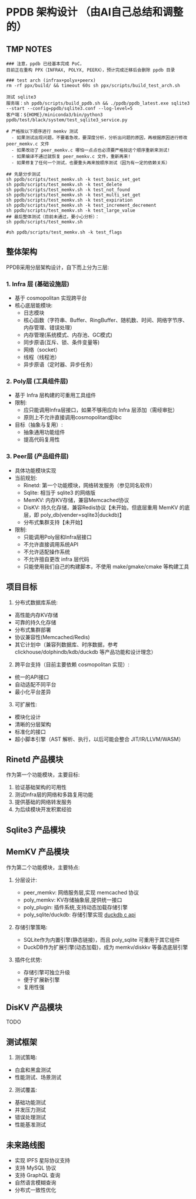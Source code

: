 # PPDB 架构设计 （由AI自己总结和调整的）

## TMP NOTES


```
### 注意，ppdb 已经基本完成 PoC，
目前正在重构 PPX（INFRAX, POLYX, PEERX），预计完成迁移后会删除 ppdb 目录

### test arch (infrax+polyx+peerx)
rm -rf ppx/build/ && timeout 60s sh ppx/scripts/build_test_arch.sh

测试 sqlite3 
服务端：sh ppdb/scripts/build_ppdb.sh && ./ppdb/ppdb_latest.exe sqlite3 --start --config=ppdb/sqlite3.conf --log-level=5
客户端：${HOME}/miniconda3/bin/python3 ppdb/test/black/system/test_sqlite3_service.py

# 严格按以下顺序进行 memkv 测试
  - 如果测试出现问题，不要着急改，要深度分析，分析出问题的原因，再根据原因进行修改 peer_memkv.c 文件
  - 如果改动了 peer_memkv.c 哪怕一点点也必须要严格按这个顺序重新来测试!
  - 如果编译不通过就恢复 peer_memkv.c 文件，重新再来!
  - 如果修复了任何一个测试，也要重头再来按顺序测试（因为有一定的依赖关系）

## 先是分步测试
sh ppdb/scripts/test_memkv.sh -k test_basic_set_get
sh ppdb/scripts/test_memkv.sh -k test_delete
sh ppdb/scripts/test_memkv.sh -k test_not_found
sh ppdb/scripts/test_memkv.sh -k test_multi_set_get
sh ppdb/scripts/test_memkv.sh -k test_expiration
sh ppdb/scripts/test_memkv.sh -k test_increment_decrement
sh ppdb/scripts/test_memkv.sh -k test_large_value
## 最后整体测试（目前未通过，要小心分析）：
sh ppdb/scripts/test_memkv.sh

#sh ppdb/scripts/test_memkv.sh -k test_flags

```

## 整体架构

PPDB采用分层架构设计，自下而上分为三层:


### 1. Infra 层 (基础设施层)
- 基于 cosmopolitan 实现跨平台
- 核心底层能模块:
  - 日志模块
  - 核心函数（字符串、Buffer、RingBuffer、随机数、时间、网络字节序、内存管理、错误处理）
  - 内存管理(系统模式、内存池、GC模式)
  - 同步原语(互斥、锁、条件变量等)
  - 网络（socket）
  - 线程（线程池）
  - 异步原语（定时器、异步任务）

### 2. Poly层 (工具组件层)
- 基于 Infra 层构建的可重用工具组件
- 限制:
  - 应只能调用Infra层接口，如果不够用应向 Infra 层添加（需经审批）
  - 原则上不允许直接调用cosmopolitan或libc
- 目标（抽象与复用）:
  - 抽象通用功能组件
  - 提高代码复用性

### 3. Peer层 (产品组件层)
- 具体功能模块实现
- 当前规划:
  - Rinetd: 第一个功能模块，网络转发服务（参见同名软件）
  - Sqlite: 相当于 sqlite3 的网络版
  - MemKV: 内存KV存储，兼容Memcached协议
  - DisKV: 持久化存储，兼容Redis协议【未开始，但底层重用 MemKV 的底层，即 poly_db(vender=sqlite3|duckdb)】
  - 分布式集群支持【未开始】
- 限制:
  - 只能调用Poly层和Infra层接口
  - 不允许直接调用系统API
  - 不允许适配操作系统
  - 不允许擅自更改 infra 层代码
  - 只能使用我们自己的构建脚本，不使用 make/gmake/cmake 等构建工具

## 项目目标

1. 分布式数据库系统:
- 高性能内存KV存储
- 可靠的持久化存储
- 分布式集群部署
- 协议兼容性(Memcached/Redis)
- 其它计划中（兼容列数据库、时序数据，参考 clickhouse/dolphindb/kdb/duckdb 等产品功能和设计理念）

2. 跨平台支持（目前主要依赖 cosmopolitan 实现）:
- 统一的API接口
- 自动适配不同平台
- 最小化平台差异

3. 可扩展性:
- 模块化设计
- 清晰的分层架构
- 标准化的接口
- 超小脚本引擎（AST 解析、执行，以后可能会整合 JIT/IR/LLVM/WASM）

## Rinetd 产品模块

作为第一个功能模块，主要目标:
1. 验证基础架构的可用性
2. 测试Infra层的网络和多路复用功能
3. 提供基础的网络转发服务
4. 为后续模块开发积累经验

## Sqlite3 产品模块

## MemKV 产品模块

作为第二个功能模块，主要特点:
1. 分层设计:
   - peer_memkv: 网络服务层,实现 memcached 协议
   - poly_memkv: KV存储抽象层,提供统一接口
   - poly_plugin: 插件系统,支持动态加载存储引擎
   - poly_sqlite/duckdb: 存储引擎实现
   [duckdb c api](https://duckdb.org/docs/api/c/api.html)

2. 存储引擎策略:
   - SQLite作为内置引擎(静态链接)，而且 poly_sqlite 可重用于其它组件
   - DuckDB作为扩展引擎(动态加载)，成为 memkv/diskkv 等备选底层引擎

3. 插件化优势:
   - 存储引擎可独立升级
   - 便于扩展新引擎
   - 复用性强

## DisKV 产品模块

TODO

## 测试框架

1. 测试策略:
- 白盒和黑盒测试
- 性能测试、场景测试

2. 测试覆盖:
- 基础功能测试
- 并发压力测试
- 错误处理测试
- 性能基准测试

## 未来路线图

- 实现 IPFS 星际协议支持
- 支持 MySQL 协议
- 支持 GraphQL 查询
- 自然语言模糊查询
- 分布式一致性优化